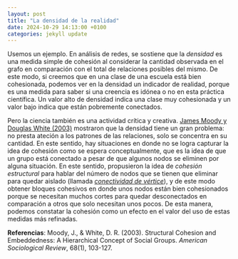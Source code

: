 ```yaml
---
layout: post
title: "La densidad de la realidad"
date: 2024-10-29 14:13:00 +0100
categories: jekyll update
---
```



Usemos un ejemplo. En análisis de redes, se sostiene que la *densidad* es una medida simple de cohesión al considerar la cantidad observada en el grafo en comparación con el total de relaciones posibles del mismo. De este modo, si creemos que en una clase de una escuela está bien cohesionada, podemos ver en la densidad un indicador de realidad, porque es una medida para saber si una creencia es idónea o no en esta práctica científica. Un valor alto de densidad indica una clase muy cohesionada y un valor bajo indica que están pobremente conectados. 

Pero la ciencia también es una actividad crítica y creativa. [James Moody y Douglas White (2003)](https://journals.sagepub.com/doi/10.1177/000312240306800105) mostraron que la densidad tiene un gran problema: no presta ateción a los patrones de las relaciones, solo se concentra en su cantidad. En este sentido, hay situaciones en donde no se logra capturar la idea de cohesión como se espera conceptualmente, que es la idea de que un grupo está conectado a pesar de que algunos nodos se eliminen por alguna situación. En este sentido, propusieron la idea de *cohesión estructural* para hablar del número de nodos que se tienen que eliminar para quedar aislado (llamada [*conectividad de vértice*](https://es.wikipedia.org/wiki/Conectividad_(teor%C3%ADa_de_grafos)#Conectividad_de_v%C3%A9rtices_y_de_aristas)), y de este modo obtener bloques cohesivos en donde unos nodos están bien cohesionados porque se necesitan muchos cortes para quedar desconectados en comparación a otros que solo necesitan unos pocos. De esta manera, podemos constatar la cohesión como un efecto en el valor del uso de estas medidas más refinadas. 

**Referencias**:
Moody, J., & White, D. R. (2003). Structural Cohesion and Embeddedness: A Hierarchical Concept of Social Groups. *American Sociological Review*, 68(1), 103-127.
